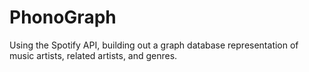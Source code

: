 PhonoGraph
==========

Using the Spotify API, building out a graph database representation of music artists, related artists, and genres.
